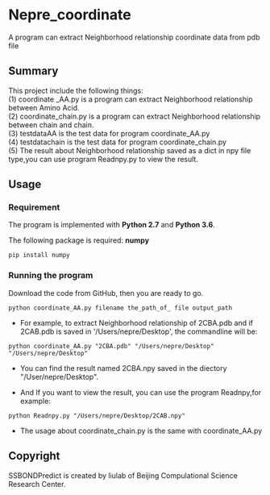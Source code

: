 # Nepre_coordinate
A program can extract Neighborhood relationship coordinate data from pdb file
## Summary
This project include the following things:  
(1) coordinate _AA.py is a program can extract Neighborhood relationship between Amino Acid.  
(2) coordinate_chain.py is a program can extract Neighborhood relationship between chain and chain.  
(3) testdataAA is the test data for program coordinate_AA.py  
(4) testdatachain is the test data for program coordinate_chain.py  
(5) The result about Neighborhood relationship  saved as a dict in npy file type,you can use program Readnpy.py to view the result.

## Usage

### Requirement
The program is implemented with **Python 2.7** and **Python 3.6**.

The following package is required: **numpy**
```
pip install numpy
```

### Running the program
Download the code from GitHub, then you are ready to go.

```
python coordinate_AA.py filename the_path_of_ file output_path
```

* For example, to extract  Neighborhood relationship of 2CBA.pdb and if 2CAB.pdb is saved in '/Users/nepre/Desktop', the commandline will be:

```
python coordinate_AA.py "2CBA.pdb" "/Users/nepre/Desktop" "/Users/nepre/Desktop"
```

* You can find the result named 2CBA.npy saved in the diectory "/User/nepre/Desktop".

* And If you want to view the result, you can use the program Readnpy,for example:

```
python Readnpy.py "/Users/nepre/Desktop/2CAB.npy"
```

* The usage about coordinate_chain.py is the same with coordinate_AA.py

## Copyright
SSBONDPredict is created by liulab of Beijing Compulational Science Research Center.

